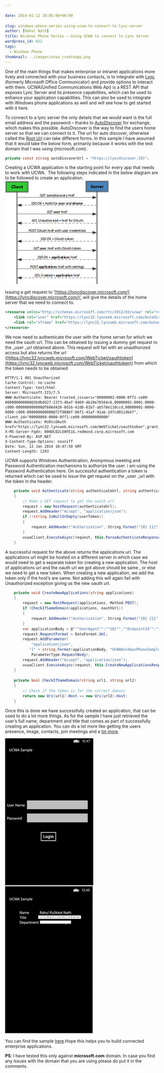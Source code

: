 ```yaml
---
  
date: 2014-01-12 10:05:08+00:00

slug: windows-phone-series-using-ucwa-to-connect-to-lync-server
author: [Rahul Nath]
title: Windows Phone Series – Using UCWA to connect to Lync Server
wordpress_id: 822
tags:
  - Windows Phone
thumbnail: ../images/ucwa_createapp.png
---
```


One of the main things that makes enterprise or intranet applications more lively and connected with your business contacts, is to integrate with [Lync](http://office.microsoft.com/en-in/lync/) (formerly Microsoft Office Communicator) and provide options to interact with them. UCWA(Unified Communications Web Api) is a REST API that exposes Lync Server and its presence capabilities, which can be used to enhance your application capabilities. This can also be used to integrate with Windows phone applications as well and will see how to get started with it here.

To connect to a lync server the only details that we would want is the full email address and the password – thanks to [AutoDiscover](<http://msdn.microsoft.com/en-us/library/office/jj900169(v=exchg.150).aspx>) for exchange, which makes this possible. AutoDiscover is the way to find the users home server so that we can connect to it. The url for auto discover, otherwise called the [Root Url](https://ucwa.lync.com/documentation/GettingStarted-RootURL) can take different forms. In this sample I have assumed that it would take the below form, primarily because it works with the test domain that I was using (microsoft.com).

```csharp
private const string autoDiscoverUrl = "https://lyncdiscover.{0}";
```

Creating a UCWA application is the starting point for every app that needs to work with UCWA.  The following steps indicated in the below diagram are to be followed to create an application.
[![HTTP call flow prior to creating an application in UCWA](../images/ucwa_createapp.png)](https://ucwa.lync.com/documentation/KeyTasks-CreateApplication)

Issuing a get request to ‘[https://lyncdiscover.microsoft.com/](https://lyncdiscover.microsoft.com/)’, will give the details of the home server that we need to connect to.

```xml
<resource xmlns="http://schemas.microsoft.com/rtc/2012/03/ucwa" rel="root" href="https://lync32.lyncweb.microsoft.com/Autodiscover/AutodiscoverService.svc/root?originalDomain=microsoft.com">
    <link rel="user" href="https://lync32.lyncweb.microsoft.com/Autodiscover/AutodiscoverService.svc/root/oauth/user?originalDomain=microsoft.com"/>
    <link rel="xframe" href="https://lync32.lyncweb.microsoft.com/Autodiscover/XFrame/XFrame.html"/>
</resource>
```

We now need to authenticate the user with the home server.for which we need the oauth url. This can be obtained by issuing a dummy get request to the \_user \_url obtained above. This request will fail with an unauthorized access but also returns the url ([https://lync32.lyncweb.microsoft.com/WebTicket/oauthtoken](https://lync32.lyncweb.microsoft.com/WebTicket/oauthtoken)) from which the token needs to be obtained

```
HTTP/1.1 401 Unauthorized
Cache-Control: no-cache
Content-Type: text/html
Server: Microsoft-IIS/7.5
WWW-Authenticate: Bearer trusted_issuers="00000002-0000-0ff1-ce00-000000000000@3bdbdd27-2373-4baf-9469-4b10e76564c6,00000001-0001-0000-c000-000000000000@f686d426-8d16-42db-81b7-ab578e110ccd,00000001-0000-0000-c000-000000000000@72f988bf-86f1-41af-91ab-2d7cd011db47", client_id="00000004-0000-0ff1-ce00-000000000000"
WWW-Authenticate: MsRtcOAuth href="https://lync32.lyncweb.microsoft.com/WebTicket/oauthtoken",grant_type="urn:microsoft.rtc:windows,urn:microsoft.rtc:passive,urn:microsoft.rtc:anonmeeting,password"
X-MS-Server-Fqdn: 000DCO2L50FE1G.redmond.corp.microsoft.com
X-Powered-By: ASP.NET
X-Content-Type-Options: nosniff
Date: Sun, 12 Jan 2014 10:47:50 GMT
Content-Length: 1293
```

UCWA supports Windows Authentication, Anonymous meeting and Password Authentication mechanisms to authorize the user. i am using the Password Authentication here. On successful authentication a token is returned which can be used to issue the get request on the \_user \_url with the token in the header.

```csharp
    private void Authenticate(string authenticateUrl, string authenticateToken, string authenticateTokenType)
    {
        // Make a GET request to get the ouath url
        request = new RestRequest(authenticateUrl);
        request.AddHeader("Accept", "application/json");
        if (!string.IsNullOrEmpty(userToken))
        {
            request.AddHeader("Authorization", String.Format("{0} {1}", authenticateTokenType, authenticateToken));
        }
        ucwaClient.ExecuteAsync(request, this.ParseAuthenticateResponse);
    }

```

A successful request for the above returns the applications url. The applications url might be hosted on a different server in which case we would need to get a separate token for creating a new application. The host of applications url and the oauth url we got above should be same , or else we need to get a new token. When creating a new application, we add the token only if the host’s are same. Not adding this will again fail with Unauthorized exception giving us the new oauth url.

```csharp
    private void CreateNewApplications(string applications)
    {
        request = new RestRequest(applications, Method.POST);
        if (CheckIfSameDomain(applications, oauthUrl))
        {
            request.AddHeader("Authorization", String.Format("{0} {1}", applicationTokenType, applicationToken));
        }
        var applicationBody = @"""UserAgent"":""{0}"",""EndpointId"":""{1}"",""Culture"":""en-US""";
        request.RequestFormat = DataFormat.Xml;
        request.AddParameter(
            "application/json",
           "{" + string.Format(applicationBody, "UCWAWindowsPhoneSample", Guid.NewGuid().ToString()) + "}",
            ParameterType.RequestBody);
        request.AddHeader("Accept", "application/json");
        ucwaClient.ExecuteAsync(request, this.CreateNewApplicationsResponse);
    }

    private bool CheckIfSameDomain(string url1, string url2)
    {
        // Check if the token is for the correct domain
        return new Uri(url1).Host == new Uri(url2).Host;
    }
```

Once this is done we have successfully created an application, that can be used to do a lot more things. As for the sample I have just retrieved the user’s full name, department and title that comes as part of successfully creating an application. You can do a lot more like getting the users presence, image, contacts, join meetings and a [lot more](https://ucwa.lync.com/documentation/core-features).

![image](../images/ucwa_wp_login.png)![image](../images/ucwa_wp_loggedIn_details.png)

You can find the sample [here](https://github.com/rahulpnath/Blog/tree/master/UCWA.WindowsPhone).Hope this helps you to build connected enterprise applications.

**PS**: I have tested this only against **microsoft.com** domain. In case you find any issues with the domain that you are using please do put it in the comments.
